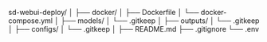 sd-webui-deploy/
│
├── docker/
│   ├── Dockerfile
│   └── docker-compose.yml
│
├── models/
│   └── .gitkeep
│
├── outputs/
│   └── .gitkeep
│
├── configs/
│   └── .gitkeep
│
├── README.md
├── .gitignore
└── .env
